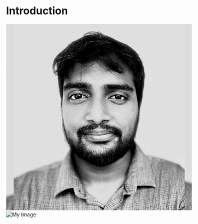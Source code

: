# Introduction

![Alt text](https://github.com/SriKumarDundigalla/Introduction/blob/main/My_img.jpg)
<img src="https://example.com/my-image.png" alt="My Image" width="300">
